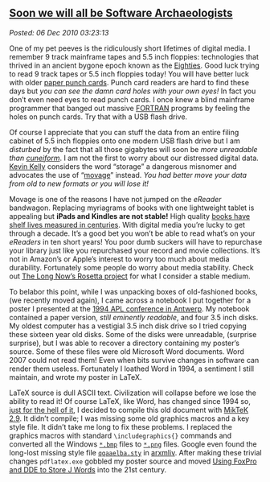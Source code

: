 
[Soon we will all be Software
Archaeologists](http://bakerjd99.wordpress.com/2010/12/06/soon-we-will-all-be-software-archeologists/)
-----------------------------------------------------------------------------------------------------------------------------------

*Posted: 06 Dec 2010 03:23:13*

One of my pet peeves is the ridiculously short lifetimes of digital
media. I remember 9 track mainframe tapes and 5.5 inch floppies:
technologies that thrived in an ancient bygone epoch known as the
[Eighties](http://www.google.com/images?hl=en\&q=the+eighties\&um=1\&ie=UTF-8\&source=univ\&ei=LrgCTfL1A4fEnAesmuTlDQ\&sa=X\&oi=image\_result\_group\&ct=title\&resnum=1\&ved=0CCkQsAQwAA\&biw=888\&bih=495).
Good luck trying to read 9 track tapes or 5.5 inch floppies today! You
will have better luck with older [paper punch
cards](http://www.computerhistory.org/collections/accession/102688725).
Punch card readers are hard to find these days but *you can see the damn
card holes with your own eyes!* In fact you don’t even need eyes to read
punch cards. I once knew a blind mainframe programmer that banged out
massive [FORTRAN](http://en.wikipedia.org/wiki/Fortran) programs by
feeling the holes on punch cards. Try that with a USB flash drive.

Of course I appreciate that you can stuff the data from an entire filing
cabinet of 5.5 inch floppies onto one modern USB flash drive but I am
*disturbed* by the fact that all those gigabytes will soon be *more
unreadable than
[cuneiform](http://en.wikipedia.org/wiki/Cuneiform\_script)*. I am not
the first to worry about our distressed digital data. [Kevin
Kelly](http://kk.org/) considers the word “storage” a dangerous misnomer
and advocates the use of
“[movage](http://www.kk.org/thetechnium/archives/2008/12/movage.php)”
instead. *You had better move your data from old to new formats or you
will lose it!*

Movage is one of the reasons I have not jumped on the *eReader*
bandwagon. Replacing myriagrams of books with one lightweight tablet is
appealing but **iPads and Kindles are not stable!** High quality [books
have shelf lives measured in
centuries](http://news.bbc.co.uk/2/hi/entertainment/3696333.stm). With
digital media you’re lucky to get through a decade. It’s a good bet you
won’t be able to read what’s on your *eReaders* in ten short years! You
poor dumb suckers will have to repurchase your library just like you
repurchased your record and movie collections. It’s not in Amazon’s or
Apple’s interest to worry too much about media durability. Fortunately
some people do worry about media stability. Check out [The Long Now’s
Rosetta project](http://www.rosettaproject.org/disk/concept/) for what I
consider a stable medium.

To belabor this point, while I was unpacking boxes of old-fashioned
books, (we recently moved again), I came across a notebook I put
together for a poster I presented at the [1994 APL conference in
Antwerp](http://www.sigapl.org/proceedings94.htm). My notebook contained
a paper version, *still eminently readable*, and four 3.5 inch disks. My
oldest computer has a vestigial 3.5 inch disk drive so I tried copying
these sixteen year old disks. Some of the disks were unreadable,
(surprise surprise), but I was able to recover a directory containing my
poster’s source. Some of these files were old Microsoft Word documents.
Word 2007 could not read them! Even when bits survive changes in
software can render them useless. Fortunately I loathed Word in 1994, a
sentiment I still maintain, and wrote my poster in LaTeX.

LaTeX source is dull ASCII text. Civilization will collapse before we
lose the ability to read it! Of course LaTeX, like Word, has changed
since 1994 so, [just for the hell of
it](http://www.youtube.com/watch?v=RK9sO7Cjy-8), I decided to compile
this old document with [MikTeK 2.9](http://miktex.org/). It didn’t
compile; I was missing some old graphics macros and a key style file. It
didn’t take me long to fix these problems. I replaced the graphics
macros with standard `\includegraphics{}` commands and converted all the
Windows [`*.bmp`](http://www.fileinfo.com/extension/bmp) files to
[`*.png`](http://www.fileinfo.com/extension/png) files. Google even
found the long-lost missing style file
[`qqaaelba.sty`](http://arxmliv.kwarc.info/macro\_sty\_detail.php?filename=qqaaelba.sty)
in [arxmliv](http://arxmliv.kwarc.info/). After making these trivial
changes `pdflatex.exe` gobbled my poster source and moved [Using FoxPro
and DDE to Store J
Words](https://docs.google.com/leaf?id=0B3hRbt360vl5NDliYzllMzYtMTc2Ni00YzVhLWIyNDAtYmUzN2I0OTkxYjEx\&sort=name\&layout=list\&num=50)
into the 21st century.

